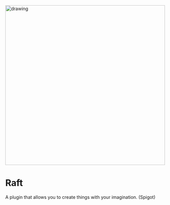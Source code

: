 <img src="https://user-images.githubusercontent.com/69663458/194954417-9a24dacc-0efe-4d7c-a065-5f6cf027d37e.png" alt="drawing" width="500"/>

# Raft
A plugin that allows you to create things with your imagination. (Spigot)
